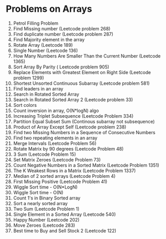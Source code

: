 # Problems on Arrays

1. Petrol Filling Problem
2. Find Missing number (Leetcode problem 268)
3. Find duplicate number (Leetcode problem 287)
4. Find Majority element in the array
5. Rotate Array (Leetcode 189)
6. Single Number (Leetcode 136)
7. How Many Numbers Are Smaller Than the Current Number (Leetcode 1365)
8. Sort Array By Parity ( Leetcode problem 905)
9. Replace Elements with Greatest Element on Right Side (Leetcode problem 1299)
10. Shortest Unsorted Continuous Subarray (Leetcode problem 581)
11. Find leaders in an array
12. Search in Rotated Sorted Array
13. Search in Rotated Sorted Array 2 (Leetcode problem 33)
14. Sort colors
15. Count inversion in array, O(N*logN) algo
16. Increasing Triplet Subsequence (Leetcode Problem 334)
17. Partition Equal Subset Sum (Continous subarray not subsequence)
18. Product of Array Except Self (Leetcode problem 238)
19. Find two Missing Numbers in a Sequence of Consecutive Numbers
20. Find two repeating elements in an array
21. Merge Intervals (Leetcode Problem 56)
22. Rotate Matrix by 90 degrees (Leetcode Problem 48)
23. 3 Sum (Leetcode Problem 15)
24. Set Matrix Zeroes (Leetcode Problem 73)
25. Count Negative Numbers in a Sorted Matrix (Leetcode Problem 1351)
26. The K Weakest Rows in a Matrix (Leetcode Problem 1337)
27. Median of 2 sorted arrays (Leetcode Problem 4)
28. First Missing Positive (Leetcode Problem 41)
29. Wiggle Sort time - O(N*LogN)
30. Wiggle Sort time - O(N)
31. Count 1's in Binary Sorted array
32. Sort a nearly sorted array 
33. Two Sum (Leetcode Problem 1)
34. Single Element in a Sorted Array (Leetcode 540)
35. Happy Number (Leetcode 202)
36. Move Zeroes (Leetcode 283)
37. Best time to Buy and Sell Stock 2 (Leetcode 122)
